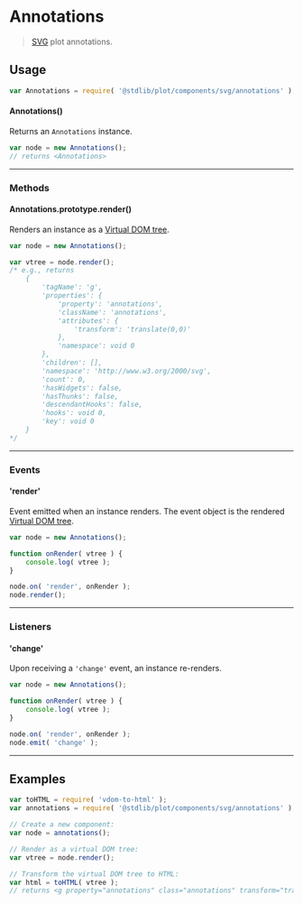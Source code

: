 <!--

@license Apache-2.0

Copyright (c) 2018 The Stdlib Authors.

Licensed under the Apache License, Version 2.0 (the "License");
you may not use this file except in compliance with the License.
You may obtain a copy of the License at

   http://www.apache.org/licenses/LICENSE-2.0

Unless required by applicable law or agreed to in writing, software
distributed under the License is distributed on an "AS IS" BASIS,
WITHOUT WARRANTIES OR CONDITIONS OF ANY KIND, either express or implied.
See the License for the specific language governing permissions and
limitations under the License.

-->

# Annotations

> [SVG][svg] plot annotations.

<!-- Section to include introductory text. Make sure to keep an empty line after the intro `section` element and another before the `/section` close. -->

<section class="intro">

</section>

<!-- /.intro -->

<!-- Package usage documentation. -->

<section class="usage">

## Usage

```javascript
var Annotations = require( '@stdlib/plot/components/svg/annotations' );
```

#### Annotations()

Returns an `Annotations` instance.

```javascript
var node = new Annotations();
// returns <Annotations>
```

* * *

### Methods

<a name="method-render"></a>

#### Annotations.prototype.render()

Renders an instance as a [Virtual DOM tree][virtual-dom].

```javascript
var node = new Annotations();

var vtree = node.render();
/* e.g., returns
    {
        'tagName': 'g',
        'properties': {
            'property': 'annotations',
            'className': 'annotations',
            'attributes': {
                'transform': 'translate(0,0)'
            },
            'namespace': void 0
        },
        'children': [],
        'namespace': 'http://www.w3.org/2000/svg',
        'count': 0,
        'hasWidgets': false,
        'hasThunks': false,
        'descendantHooks': false,
        'hooks': void 0,
        'key': void 0
    }
*/
```

* * *

### Events

<a name='event-render'></a>

#### 'render'

Event emitted when an instance renders. The event object is the rendered [Virtual DOM tree][virtual-dom].

```javascript
var node = new Annotations();

function onRender( vtree ) {
    console.log( vtree );
}

node.on( 'render', onRender );
node.render();
```

* * *

### Listeners

<a name='listener-change'></a>

#### 'change'

Upon receiving a `'change'` event, an instance re-renders.

```javascript
var node = new Annotations();

function onRender( vtree ) {
    console.log( vtree );
}

node.on( 'render', onRender );
node.emit( 'change' );
```

</section>

<!-- /.usage -->

<!-- Package usage notes. Make sure to keep an empty line after the `section` element and another before the `/section` close. -->

<section class="notes">

</section>

<!-- /.notes -->

<!-- Package usage examples. -->

* * *

<section class="examples">

## Examples

<!-- eslint no-undef: "error" -->

```javascript
var toHTML = require( 'vdom-to-html' );
var annotations = require( '@stdlib/plot/components/svg/annotations' );

// Create a new component:
var node = annotations();

// Render as a virtual DOM tree:
var vtree = node.render();

// Transform the virtual DOM tree to HTML:
var html = toHTML( vtree );
// returns <g property="annotations" class="annotations" transform="translate(0,0)"></g>
```

</section>

<!-- /.examples -->

<!-- Section to include cited references. If references are included, add a horizontal rule *before* the section. Make sure to keep an empty line after the `section` element and another before the `/section` close. -->

<section class="references">

</section>

<!-- /.references -->

<!-- Section for related `stdlib` packages. Do not manually edit this section, as it is automatically populated. -->

<section class="related">

</section>

<!-- /.related -->

<!-- Section for all links. Make sure to keep an empty line after the `section` element and another before the `/section` close. -->

<section class="links">

[svg]: https://www.w3.org/Graphics/SVG/

[virtual-dom]: https://github.com/Matt-Esch/virtual-dom

</section>

<!-- /.links -->
